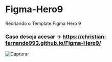 # Figma-Hero9
Recriando o Template Figma Hero 9


### Caso deseja acesar -> https://christian-fernando993.github.io/Figma-Hero9/


![Capturar](https://user-images.githubusercontent.com/24817124/181379903-4b8a337d-9141-4537-8020-8a1a53c3396b.PNG)
